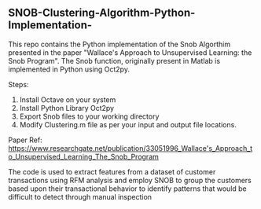 ## SNOB-Clustering-Algorithm-Python-Implementation-

This repo contains the Python implementation of the Snob Algorthim presented in the paper "Wallace's Approach to Unsupervised Learning: the Snob Program". The Snob function, originally present in Matlab is implemented in Python using Oct2py.

Steps:

1) Install Octave on your system
2) Install Python Library Oct2py
3) Export Snob files to your working directory
4) Modify Clustering.m file as per your input and output file locations.

Paper Ref: https://www.researchgate.net/publication/33051996_Wallace's_Approach_to_Unsupervised_Learning_The_Snob_Program

The code is used to extract features from a dataset of customer transactions using RFM analysis and employ SNOB to group the customers based upon their transactional behavior to identify patterns that would be difficult to detect through manual inspection
